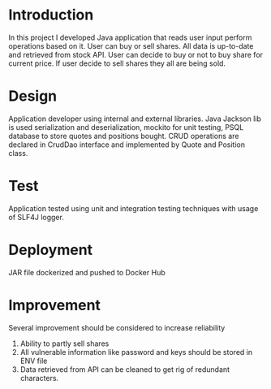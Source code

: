 # Introduction

In this project I developed Java application that reads user input perform operations based on it.
User can buy or sell shares. All data is up-to-date and retrieved from stock API. User can decide to buy or not to buy
share for current price. If user decide to sell shares they all are being sold.

# Design
Application developer using internal and external libraries. Java Jackson lib is used serialization and deserialization,
mockito for unit testing, PSQL database to store quotes and positions bought.
CRUD operations are declared in CrudDao interface and implemented by 
Quote and Position class.

# Test

Application tested using unit and integration testing techniques with usage of SLF4J logger.

# Deployment

JAR file dockerized and pushed to Docker Hub

# Improvement

Several improvement should be considered to increase reliability

1. Ability to partly sell shares
2. All vulnerable information like password and keys should be stored in ENV file
3. Data retrieved from API can be cleaned to get rig of redundant characters.
